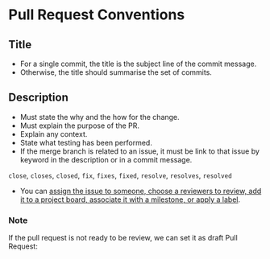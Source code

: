 # Pull Request Conventions

## Title
- For a single commit, the title is the subject line of the commit message.
- Otherwise, the title should summarise the set of commits.

## Description
- Must state the why and the how for the change.
- Must explain the purpose of the PR.
- Explain any context.
- State what testing has been performed.
- If the merge branch is related to an issue, it must be link to that issue by keyword in the description or in a commit message.

`close`, `closes`, `closed`, `fix`, `fixes`, `fixed`, `resolve`, `resolves`, `resolved`

- You can [assign the issue to someone, choose a reviewers to review, add it to a project board, associate it with a milestone, or apply a label](https://github.com/quochieu586/working-process/blob/main/github%20issue/basic-about-issue.md).

### Note
If the pull request is not ready to be review, we can set it as draft Pull Request:
